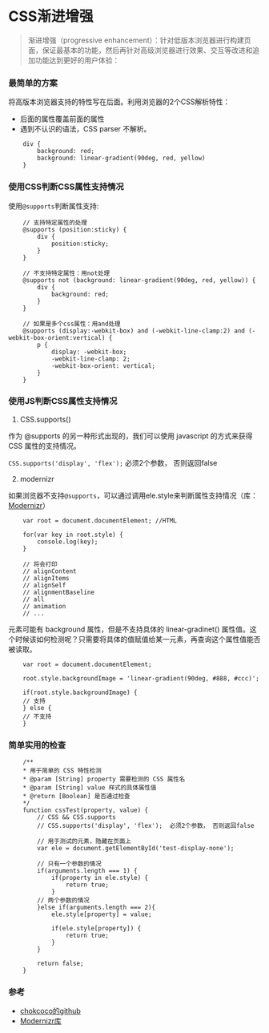 # CSS渐进增强

> 渐进增强（progressive enhancement）：针对低版本浏览器进行构建页面，保证最基本的功能，然后再针对高级浏览器进行效果、交互等改进和追加功能达到更好的用户体验：

### 最简单的方案

将高版本浏览器支持的特性写在后面。利用浏览器的2个CSS解析特性：
* 后面的属性覆盖前面的属性
* 遇到不认识的语法，CSS parser 不解析。

```
    div {
        background: red;
        background: linear-gradient(90deg, red, yellow)
    }
```

### 使用CSS判断CSS属性支持情况 

使用`@supports`判断属性支持:
```
    // 支持特定属性的处理
    @supports (position:sticky) {
        div {
            position:sticky;
        }
    }
    
    // 不支持特定属性：用not处理
    @supports not (background: linear-gradient(90deg, red, yellow)) {
        div {
            background: red;
        }
    }

    // 如果是多个css属性：用and处理
    @supports (display:-webkit-box) and (-webkit-line-clamp:2) and (-webkit-box-orient:vertical) {
        p {
            display: -webkit-box;
            -webkit-line-clamp: 2;
            -webkit-box-orient: vertical;
        }
    }
```

### 使用JS判断CSS属性支持情况

1. CSS.supports()

作为 @supports 的另一种形式出现的，我们可以使用 javascript 的方式来获得 CSS 属性的支持情况。

`CSS.supports('display', 'flex');`  必须2个参数， 否则返回false

2. modernizr

如果浏览器不支持`@supports`，可以通过调用ele.style来判断属性支持情况（库：[Modernizr](https://github.com/Modernizr/Modernizr)）

```
    var root = document.documentElement; //HTML
 
    for(var key in root.style) {
        console.log(key);
    }

    // 将会打印
    // alignContent
    // alignItems
    // alignSelf
    // alignmentBaseline
    // all
    // animation
    // ...
```

元素可能有 background 属性，但是不支持具体的 linear-gradinet() 属性值。这个时候该如何检测呢？只需要将具体的值赋值给某一元素，再查询这个属性值能否被读取。

```
    var root = document.documentElement;
 
    root.style.backgroundImage = 'linear-gradient(90deg, #888, #ccc)';
    
    if(root.style.backgroundImage) {
    // 支持
    } else {
    // 不支持
    }
```

### 简单实用的检查

```
    /**
    * 用于简单的 CSS 特性检测
    * @param [String] property 需要检测的 CSS 属性名
    * @param [String] value 样式的具体属性值
    * @return [Boolean] 是否通过检查
    */
    function cssTest(property, value) {
        // CSS && CSS.supports
        // CSS.supports('display', 'flex');  必须2个参数， 否则返回false
        
        // 用于测试的元素，隐藏在页面上
        var ele = document.getElementById('test-display-none');
    
        // 只有一个参数的情况
        if(arguments.length === 1) {
            if(property in ele.style) {
                return true;
            }
        // 两个参数的情况
        }else if(arguments.length === 2){
            ele.style[property] = value;
    
            if(ele.style[property]) {
                return true;
            }
        }
    
        return false;
    }
```

### 参考

* [chokcoco的github](https://github.com/chokcoco/iCSS)
* [Modernizr库](https://github.com/Modernizr/Modernizr)